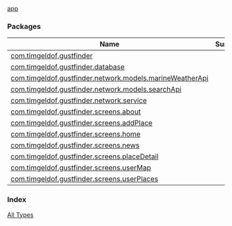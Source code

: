 [app](./index.md)

### Packages

| Name | Summary |
|---|---|
| [com.timgeldof.gustfinder](com.timgeldof.gustfinder/index.md) |  |
| [com.timgeldof.gustfinder.database](com.timgeldof.gustfinder.database/index.md) |  |
| [com.timgeldof.gustfinder.network.models.marineWeatherApi](com.timgeldof.gustfinder.network.models.marine-weather-api/index.md) |  |
| [com.timgeldof.gustfinder.network.models.searchApi](com.timgeldof.gustfinder.network.models.search-api/index.md) |  |
| [com.timgeldof.gustfinder.network.service](com.timgeldof.gustfinder.network.service/index.md) |  |
| [com.timgeldof.gustfinder.screens.about](com.timgeldof.gustfinder.screens.about/index.md) |  |
| [com.timgeldof.gustfinder.screens.addPlace](com.timgeldof.gustfinder.screens.add-place/index.md) |  |
| [com.timgeldof.gustfinder.screens.home](com.timgeldof.gustfinder.screens.home/index.md) |  |
| [com.timgeldof.gustfinder.screens.news](com.timgeldof.gustfinder.screens.news/index.md) |  |
| [com.timgeldof.gustfinder.screens.placeDetail](com.timgeldof.gustfinder.screens.place-detail/index.md) |  |
| [com.timgeldof.gustfinder.screens.userMap](com.timgeldof.gustfinder.screens.user-map/index.md) |  |
| [com.timgeldof.gustfinder.screens.userPlaces](com.timgeldof.gustfinder.screens.user-places/index.md) |  |

### Index

[All Types](alltypes/index.md)